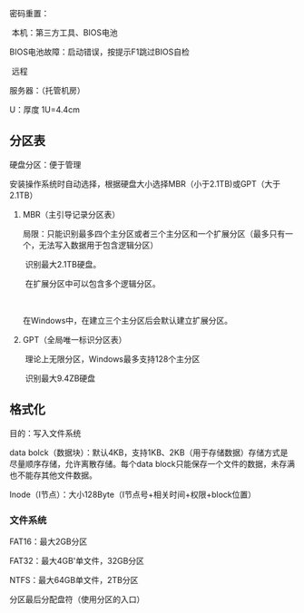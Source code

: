 密码重置：

​	本机：第三方工具、BIOS电池

BIOS电池故障：启动错误，按提示F1跳过BIOS自检

​	远程

服务器：（托管机房）

U：厚度	1U=4.4cm

## 分区表

硬盘分区：便于管理

安装操作系统时自动选择，根据硬盘大小选择MBR（小于2.1TB)或GPT（大于2.1TB）

1.  MBR（主引导记录分区表）

    局限：只能识别最多四个主分区或者三个主分区和一个扩展分区（最多只有一个，无法写入数据用于包含逻辑分区）

    ​	识别最大2.1TB硬盘。

    ​	在扩展分区中可以包含多个逻辑分区。

    ​	

    在Windows中，在建立三个主分区后会默认建立扩展分区。

2.  GPT（全局唯一标识分区表）

    ​	理论上无限分区，Windows最多支持128个主分区
    
    ​	识别最大9.4ZB硬盘

## 格式化

目的：写入文件系统

data bolck（数据块）：默认4KB，支持1KB、2KB（用于存储数据）存储方式是尽量顺序存储，允许离散存储。每个data block只能保存一个文件的数据，未存满也不能存其他文件数据。

Inode（I节点）：大小128Byte（I节点号+相关时间+权限+block位置）

### 文件系统

FAT16：最大2GB分区

FAT32：最大4GB'单文件，32GB分区

NTFS：最大64GB单文件，2TB分区

分区最后分配盘符（使用分区的入口）


